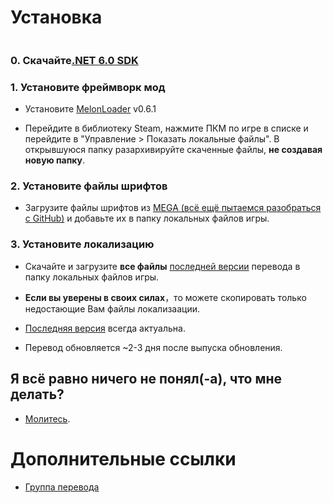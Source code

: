 # Установка[![]()](../../releases)

[![]()](../../releases/latest)
### 0. Скачайте[.NET 6.0 SDK](https://dotnet.microsoft.com/zh-cn/download/dotnet/thank-you/sdk-6.0.406-windows-x64-installer)
### 1. Установите фреймворк мод
   - Установите [MelonLoader](https://github.com/LavaGang/MelonLoader) v0.6.1
   
   - Перейдите в библиотеку Steam, нажмите ПКМ по игре в списке и перейдите в "Управление > Показать локальные файлы". В открывшуюся папку разархивируйте скаченные файлы, **не создавая новую папку**.
### 2. Установите файлы шрифтов
   - Загрузите файлы шрифтов из [MEGA (всё ещё пытаемся разобраться с GitHub)](https://mega.nz/file/zGIFXQzS#at1p-XwS9kRXDHKBh8wc9ZQrn0ZOye5KpFqa2GVE1A0) и добавьте их в папку локальных файлов игры.
### 3. Установите локализацию
   - Скачайте и загрузите **все файлы** [последней версии](../../releases) перевода в папку локальных файлов игры.

   - **Если вы уверены в своих силах**，то можете скопировать только недостающие Вам файлы локализаации.
    
   - [Последняя версия](../../actions/workflows/dev.yml) всегда актуальна.
   
   - Перевод обновляется ~2-3 дня после выпуска обновления.
## Я всё равно ничего не понял(-а), что мне делать? 
   - [Молитесь]().
# Дополнительные ссылки
- [Группа перевода](https://vk.com/limbus_company_ru)
